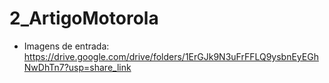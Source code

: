 # 2_ArtigoMotorola

* Imagens de entrada: https://drive.google.com/drive/folders/1ErGJk9N3uFrFFLQ9ysbnEyEGhNwDhTn7?usp=share_link

